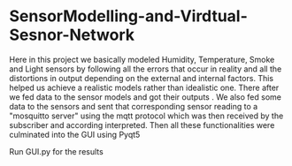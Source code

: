 # SensorModelling-and-Virdtual-Sesnor-Network
Here in this project we basically modeled Humidity, Temperature, Smoke and Light sensors by following all the errors that occur in reality and all the distortions in output depending on the external and internal factors. This helped us achieve a realistic models  rather than idealistic one. There after we fed data to the sensor models and got their outputs . We also fed some data to the sensors and sent that corresponding sensor reading to a "mosquitto server" using the mqtt protocol which was then received by the subscriber and according interpreted. Then all these functionalities were culminated into the GUI using Pyqt5


Run GUI.py for the results
